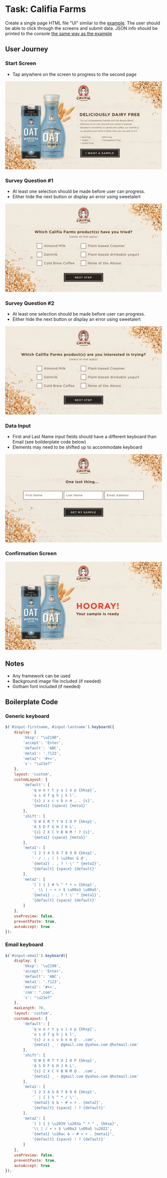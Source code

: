 # Task: Califia Farms
Create a single page HTML file "UI" similar to the [example](https://github.com/vengojafar/vengo-ui-task/tree/master/example).
The user should be able to click through the screens and submit data.
JSON info should be printed to the console [the same way as the example](https://github.com/vengojafar/vengo-ui-task/tree/master/example#assemble-json-to-be-passed-to-vengo-app)

## User Journey

### Start Screen
- Tap anywhere on the screen to progress to the second page

![](https://github.com/vengojafar/vengo-ui-task/blob/master/task/califia_farms/CalifiaFarms_1.png)

### Survey Question #1
- At least one selection should be made before user can progress.
- Either hide the next button or display an error using sweetalert

![](https://github.com/vengojafar/vengo-ui-task/blob/master/task/califia_farms/CalifiaFarms_2.png)

### Survey Question #2
- At least one selection should be made before user can progress.
- Either hide the next button or display an error using sweetalert

![](https://github.com/vengojafar/vengo-ui-task/blob/master/task/califia_farms/CalifiaFarms_3.png)

### Data Input
- First and Last Name input fields should have a different keyboard than Email (see boilderplate code below)
- Elements may need to be shifted up to accommodate keyboard

![](https://github.com/vengojafar/vengo-ui-task/blob/master/task/califia_farms/CalifiaFarms_4.png)

### Confirmation Screen
![](https://github.com/vengojafar/vengo-ui-task/blob/master/task/califia_farms/CalifiaFarms_5.png)


## Notes
- Any framework can be used
- Background image file included (if needed)
- Gotham font included (if needed)


## Boilerplate Code

### Generic keyboard

```js
$('#input-firstname, #input-lastname').keyboard({
	display: {
		'bksp': "\u2190",
		'accept': 'Enter',
		'default': 'ABC',
		'meta1': '.?123',
		'meta2': '#+=',
		's': "\u21e7"
	},
	layout: 'custom',
	customLayout: {
		'default': [
			'q w e r t y u i o p {bksp}',
			'a s d f g h j k l',
			'{s} z x c v b n m , . {s}',
			'{meta1} {space} {meta1}'
		],
		'shift': [
			'Q W E R T Y U I O P {bksp}',
			'A S D F G H J K L',
			'{s} Z X C V B N M ! ? {s}',
			'{meta1} {space} {meta1}'
		],
		'meta1': [
			'1 2 3 4 5 6 7 8 9 0 {bksp}',
			'- / : ; ( ) \u20ac & @',
			'{meta2} . , ? ! \' " {meta2}',
			'{default} {space} {default}'
		],
		'meta2': [
			'[ ] { } # % ^ * + = {bksp}',
			'_ \\ | ~ < > $ \u00a3 \u00a5',
			'{meta1} . , ? ! \' " {meta1}',
			'{default} {space} {default}'
		]
	},
	usePreview: false,
	preventPaste: true,
	autoAccept: true
});
```


### Email keyboard
```js
$('#input-email').keyboard({
	display: {
		'bksp': '\u2190',
		'accept': 'Enter',
		'default': 'ABC',
		'meta1': '.?123',
		'meta2': '#+=',
		'com': ".com",
		's': "\u21e7"
	},
	maxLength: 70,
	layout: 'custom',
	customLayout: {
		'default': [
			'q w e r t y u i o p {bksp}',
			'a s d f g h j k l',
			'{s} z x c v b n m @ . .com',
			'{meta1} _ - @gmail.com @yahoo.com @hotmail.com'
		],
		'shift': [
			'Q W E R T Y U I O P {bksp}',
			'A S D F G H J K L',
			'{s} Z X C V B N M @ . .com',
			'{meta1} _ - @gmail.com @yahoo.com @hotmail.com'
		],
		'meta1': [
			'1 2 3 4 5 6 7 8 9 0 {bksp}',
			'` | { } % ^ * / \'',
			'{meta2} $ & ~ # = + . {meta2}',
			'{default} {space} ! ? {default}'
		],
		'meta2': [
			'[ ] { } \u2039 \u203a ^ * " , {bksp}',
			'\\ | / < > $ \u00a3 \u00a5 \u2022',
			'{meta1} \u20ac & ~ # = + . {meta1}',
			'{default} {space} ! ? {default}'
		]
	},
	usePreview: false,
	preventPaste: true,
	autoAccept: true
});
```
